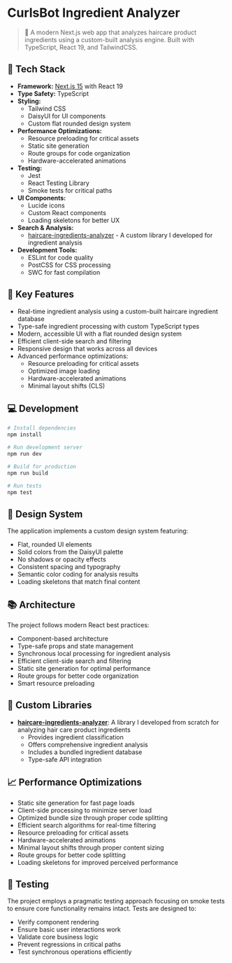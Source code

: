 # CurlsBot Ingredient Analyzer

> 🧪 A modern Next.js web app that analyzes haircare product ingredients using a custom-built analysis engine. Built with TypeScript, React 19, and TailwindCSS.


## 🚀 Tech Stack

- **Framework:** [Next.js 15](https://nextjs.org/) with React 19
- **Type Safety:** TypeScript
- **Styling:**
  - Tailwind CSS
  - DaisyUI for UI components
  - Custom flat rounded design system
- **Performance Optimizations:**
  - Resource preloading for critical assets
  - Static site generation
  - Route groups for code organization
  - Hardware-accelerated animations
- **Testing:**
  - Jest
  - React Testing Library
  - Smoke tests for critical paths
- **UI Components:**
  - Lucide icons
  - Custom React components
  - Loading skeletons for better UX
- **Search & Analysis:**
  - [haircare-ingredients-analyzer](https://github.com/melissamcewen/curlsbotAPI) - A custom library I developed for ingredient analysis
- **Development Tools:**
  - ESLint for code quality
  - PostCSS for CSS processing
  - SWC for fast compilation

## 🌟 Key Features

- Real-time ingredient analysis using a custom-built haircare ingredient database
- Type-safe ingredient processing with custom TypeScript types
- Modern, accessible UI with a flat rounded design system
- Efficient client-side search and filtering
- Responsive design that works across all devices
- Advanced performance optimizations:
  - Resource preloading for critical assets
  - Optimized image loading
  - Hardware-accelerated animations
  - Minimal layout shifts (CLS)

## 💻 Development

```bash
# Install dependencies
npm install

# Run development server
npm run dev

# Build for production
npm run build

# Run tests
npm test
```

## 🎨 Design System

The application implements a custom design system featuring:
- Flat, rounded UI elements
- Solid colors from the DaisyUI palette
- No shadows or opacity effects
- Consistent spacing and typography
- Semantic color coding for analysis results
- Loading skeletons that match final content

## 📚 Architecture

The project follows modern React best practices:
- Component-based architecture
- Type-safe props and state management
- Synchronous local processing for ingredient analysis
- Efficient client-side search and filtering
- Static site generation for optimal performance
- Route groups for better code organization
- Smart resource preloading

## 🔧 Custom Libraries

- **[haircare-ingredients-analyzer](https://github.com/melissamcewen/curlsbotAPI)**: A library I developed from scratch for analyzing hair care product ingredients
  - Provides ingredient classification
  - Offers comprehensive ingredient analysis
  - Includes a bundled ingredient database
  - Type-safe API integration

## 📈 Performance Optimizations

- Static site generation for fast page loads
- Client-side processing to minimize server load
- Optimized bundle size through proper code splitting
- Efficient search algorithms for real-time filtering
- Resource preloading for critical assets
- Hardware-accelerated animations
- Minimal layout shifts through proper content sizing
- Route groups for better code splitting
- Loading skeletons for improved perceived performance

## 🧪 Testing

The project employs a pragmatic testing approach focusing on smoke tests to ensure core functionality remains intact. Tests are designed to:
- Verify component rendering
- Ensure basic user interactions work
- Validate core business logic
- Prevent regressions in critical paths
- Test synchronous operations efficiently
